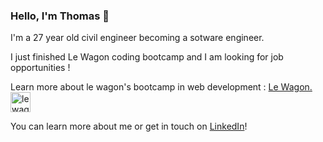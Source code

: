 ### Hello, I'm Thomas 👋

I'm a 27 year old civil engineer becoming a sotware engineer.

I just finished Le Wagon coding bootcamp and I am looking for job opportunities !

Learn more about le wagon's bootcamp in web development : 
<a href='https://www.lewagon.com/fr/web-development-course'> Le Wagon. <img src='https://www.lewagon.com/assets/lewagon-logo-square-2a7e532ae58fc9d4d8520121389bfcd449cd47f4fa4e6f1bfdd1e4ff14baf562.png' height=32 alt='le wagon logo'></a>

You can learn more about me or get in touch on [LinkedIn](https://www.linkedin.com/in/thomas-cosse/)!
<!--

See my [profile page](https://www.tcosse.github.io/profile/) (work in progress)!


**tcosse/tcosse** is a ✨ _special_ ✨ repository because its `README.md` (this file) appears on your GitHub profile.

Here are some ideas to get you started:

- 🔭 I’m currently working on ...
- 🌱 I’m currently learning ...
- 👯 I’m looking to collaborate on ...
- 🤔 I’m looking for help with ...
- 💬 Ask me about ...
- 📫 How to reach me: ...
- 😄 Pronouns: ...
- ⚡ Fun fact: ...
-->


